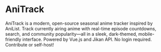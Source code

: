 # AniTrack
AniTrack is a modern, open-source seasonal anime tracker inspired by AniList. Track currently airing anime with real-time episode countdowns, search, and community popularity—all in a sleek, dark-themed, mobile-friendly interface. Powered by Vue.js and Jikan API. No login required. Contribute or self-host!
